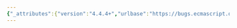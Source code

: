 ```yaml
---
{"_attributes":{"version":"4.4.4+","urlbase":"https://bugs.ecmascript.org/","maintainer":"dherman@mozilla.com"},"bug":{"bug_id":2268,"creation_ts":"2013-11-13 13:21:00 -0800","short_desc":"9.5.6: missing \"If\"","delta_ts":"2014-01-27 10:02:47 -0800","product":"Draft for 6th Edition","component":"editorial issue","version":"Rev 21: November 8, 2013 Draft","rep_platform":"All","op_sys":"All","bug_status":"RESOLVED","resolution":"FIXED","priority":"Normal","bug_severity":"normal","everconfirmed":true,"reporter":{"uid":"jmdyck","name":"Michael Dyck"},"assigned_to":{"uid":"allen","name":"Allen Wirfs-Brock"},"long_desc":[{"commentid":6703,"comment_count":0,"who":{"uid":"jmdyck","name":"Michael Dyck"},"bug_when":"2013-11-13 13:21:17 -0800","thetext":"In 9.5.6 \"[[DefineOwnProperty]] (P, Desc)\",\nstep 13 says:\n    booleanTrapResult is false, then return false.\n\nInsert \"If\" before \"booleanTrapResult\"."},{"commentid":6771,"comment_count":1,"who":{"uid":"allen","name":"Allen Wirfs-Brock"},"bug_when":"2013-11-14 11:28:57 -0800","thetext":"fixed in rev22 editor's draft"},{"commentid":7041,"comment_count":2,"who":{"uid":"allen","name":"Allen Wirfs-Brock"},"bug_when":"2014-01-27 10:02:47 -0800","thetext":"fixed in Rev22 (January 20, 2013) release"}]}}
---
```

